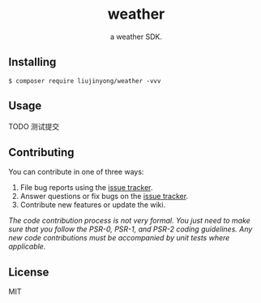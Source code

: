 <h1 align="center"> weather </h1>

<p align="center"> a weather SDK.</p>


## Installing

```shell
$ composer require liujinyong/weather -vvv
```

## Usage

TODO 测试提交

## Contributing

You can contribute in one of three ways:

1. File bug reports using the [issue tracker](https://github.com/liujinyong/weather/issues).
2. Answer questions or fix bugs on the [issue tracker](https://github.com/liujinyong/weather/issues).
3. Contribute new features or update the wiki.

_The code contribution process is not very formal. You just need to make sure that you follow the PSR-0, PSR-1, and PSR-2 coding guidelines. Any new code contributions must be accompanied by unit tests where applicable._

## License

MIT